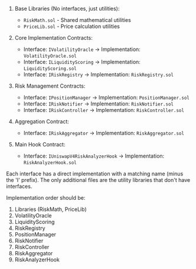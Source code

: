 1. Base Libraries (No interfaces, just utilities):
   - `RiskMath.sol` - Shared mathematical utilities
   - `PriceLib.sol` - Price calculation utilities

2. Core Implementation Contracts:
   - Interface: `IVolatilityOracle` → Implementation: `VolatilityOracle.sol`
   - Interface: `ILiquidityScoring` → Implementation: `LiquidityScoring.sol`
   - Interface: `IRiskRegistry` → Implementation: `RiskRegistry.sol`

3. Risk Management Contracts:
   - Interface: `IPositionManager` → Implementation: `PositionManager.sol`
   - Interface: `IRiskNotifier` → Implementation: `RiskNotifier.sol`
   - Interface: `IRiskController` → Implementation: `RiskController.sol`

4. Aggregation Contract:
   - Interface: `IRiskAggregator` → Implementation: `RiskAggregator.sol`

5. Main Hook Contract:
   - Interface: `IUniswapV4RiskAnalyzerHook` → Implementation: `RiskAnalyzerHook.sol`

Each interface has a direct implementation with a matching name (minus the 'I' prefix). The only additional files are the utility libraries that don't have interfaces.

Implementation order should be:
1. Libraries (RiskMath, PriceLib)
2. VolatilityOracle
3. LiquidityScoring
4. RiskRegistry
5. PositionManager
6. RiskNotifier
7. RiskController
8. RiskAggregator
9. RiskAnalyzerHook